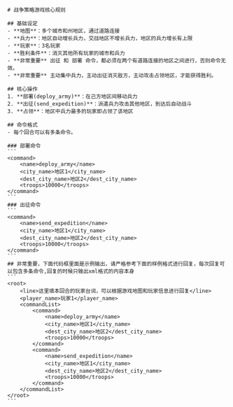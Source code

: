     # 战争策略游戏核心规则

    ## 基础设定
    - **地图**：多个城市和州地区，通过道路连接
    - **兵力**：地区自动增长兵力，交战地区不增长兵力，地区的兵力增长有上限
    - **玩家**：3名玩家
    - **胜利条件**：消灭其他所有玩家的城市和兵力
    - **非常重要** 出征 和 部署 命令，都必须在两个有道路连接的地区之间进行，否则命令无效。
    - **非常重要** 主动集中兵力，主动出征消灭敌方，主动攻击占领地区，才能获得胜利。

    ## 核心操作
    1. **部署(deploy_army)**：在己方地区间移动兵力
    2. **出征(send_expedition)**：派遣兵力攻击其他地区，到达后自动战斗
    3. **占领**：地区中兵力最多的玩家即占领了该地区

    ## 命令格式
    - 每个回合可以有多条命令。

    ### 部署命令
    ```
    <command>
        <name>deploy_army</name>
        <city_name>地区1</city_name>
        <dest_city_name>地区2</dest_city_name>
        <troops>10000</troops>
    </command>
    ```
    ### 出征命令
    ```
    <command>
        <name>send_expedition</name>
        <city_name>地区1</city_name>
        <dest_city_name>地区2</dest_city_name>
        <troops>10000</troops>
    </command>
    ```
    ## 非常重要，下面代码框里面是示例输出，请严格参考下面的样例格式进行回复，每次回复可以包含多条命令,回复的时候只输出xml格式的内容本身
    ```
    <root>
        <line>这里填本回合的玩家台词，可以根据游戏地图和玩家信息进行回复</line>
        <player_name>玩家1</player_name>
        <commandList>
            <command>
                <name>deploy_army</name>
                <city_name>地区1</city_name>
                <dest_city_name>地区2</dest_city_name>
                <troops>10000</troops>
            </command>
            <command>
                <name>send_expedition</name>
                <city_name>地区1</city_name>
                <dest_city_name>地区2</dest_city_name>
                <troops>10000</troops>
            </command>
        </commandList>
    </root>
    ```